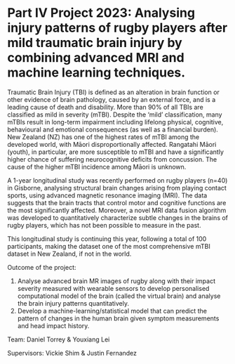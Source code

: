 # Part IV Project 2023: Analysing injury patterns of rugby players after mild traumatic brain injury by combining advanced MRI and machine learning techniques.

Traumatic Brain Injury (TBI) is defined as an alteration in brain function or other evidence of brain pathology, caused by an external force, and is a leading cause of death and disability. More than 90% of all TBIs are classified as mild in severity (mTBI). Despite the ‘mild’ classification, many mTBIs result in long-term impairment including lifelong physical, cognitive, behavioural and emotional consequences (as well as a financial burden). New Zealand (NZ) has one of the highest rates of mTBI among the developed world, with Māori disproportionally affected. Rangatahi Māori (youth), in particular, are more susceptible to
mTBI and have a significantly higher chance of suffering neurocognitive deficits from concussion. The cause of the higher mTBI incidence among Māori is unknown.

A 1-year longitudinal study was recently performed on rugby players (n=40) in Gisborne, analysing structural brain changes arising from playing contact sports, using advanced magnetic resonance imaging (MRI). The data suggests that the brain tracts that control motor and cognitive functions are the most significantly affected. Moreover, a novel MRI data fusion algorithm was developed to  quantitatively characterize subtle changes in the brains of rugby players, which has not been possible to measure in the past.

This longitudinal study is continuing this year, following a total of 100 participants, making the dataset one of the most comprehensive mTBI dataset in New Zealand, if not in the world.

Outcome of the project:

1. Analyse advanced brain MR images of rugby along with their impact severity measured with wearable sensors to develop personalised computational model of the brain (called the virtual brain) and analyse the brain injury patterns quantitatively.
2. Develop a machine-learning/statistical model that can predict the pattern of changes in the human brain given symptom measurements and head impact history.

Team: Daniel Torrey & Youxiang Lei

Supervisors: Vickie Shim & Justin Fernandez